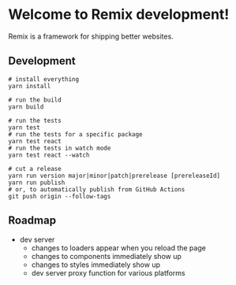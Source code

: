 # Welcome to Remix development!

Remix is a framework for shipping better websites.

## Development

```
# install everything
yarn install

# run the build
yarn build

# run the tests
yarn test
# run the tests for a specific package
yarn test react
# run the tests in watch mode
yarn test react --watch

# cut a release
yarn run version major|minor|patch|prerelease [prereleaseId]
yarn run publish
# or, to automatically publish from GitHub Actions
git push origin --follow-tags
```

## Roadmap

- dev server
  - changes to loaders appear when you reload the page
  - changes to components immediately show up
  - changes to styles immediately show up
  - dev server proxy function for various platforms
